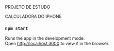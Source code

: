 PROJETO DE ESTUDO

CALCULADORA DO IPHONE

### `npm start`

Runs the app in the development mode.<br />
Open [http://localhost:3000](http://localhost:3000) to view it in the browser.

